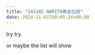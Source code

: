 ```yaml
---
title: "241102 NARITA黄金伝説"
date: 2024-11-01T00:05:24+08:00
---
```


try try

or maybe the list will show

